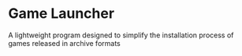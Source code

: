 # Game Launcher

A lightweight program designed to simplify the installation process of games released in archive formats
